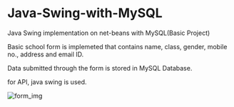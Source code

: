 # Java-Swing-with-MySQL

Java Swing implementation on net-beans with MySQL(Basic Project)

Basic school form is implemeted that contains name, class, gender, mobile no., address and email ID.

Data submitted through the form is stored in MySQL Database.

for API, java swing is used.

![form_img](https://user-images.githubusercontent.com/34620833/46568275-91344c80-c95f-11e8-940e-cfdd451b26bd.JPG)
